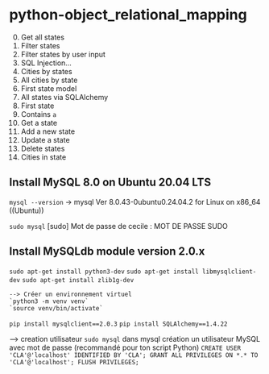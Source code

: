 # python-object_relational_mapping

0. Get all states
1. Filter states
2. Filter states by user input
3. SQL Injection...
4. Cities by states
5. All cities by state
6. First state model
7. All states via SQLAlchemy
8. First state
9. Contains `a`
10. Get a state
11. Add a new state
12. Update a state
13. Delete states
14. Cities in state

## Install MySQL 8.0 on Ubuntu 20.04 LTS

`mysql --version`
→ mysql  Ver 8.0.43-0ubuntu0.24.04.2 for Linux on x86_64 ((Ubuntu))

`sudo mysql`
[sudo] Mot de passe de cecile : MOT DE PASSE SUDO

## Install MySQLdb module version 2.0.x

`sudo apt-get install python3-dev`
`sudo apt-get install libmysqlclient-dev`
`sudo apt-get install zlib1g-dev`

    --> Créer un environnement virtuel
    `python3 -m venv venv`
    `source venv/bin/activate`

`pip install mysqlclient==2.0.3`
`pip install SQLAlchemy==1.4.22`

--> creation utilisateur
`sudo mysql`
dans mysql création un utilisateur MySQL avec mot de passe (recommandé pour ton script Python)
`CREATE USER 'CLA'@'localhost' IDENTIFIED BY 'CLA';
GRANT ALL PRIVILEGES ON *.* TO 'CLA'@'localhost';
FLUSH PRIVILEGES;`
